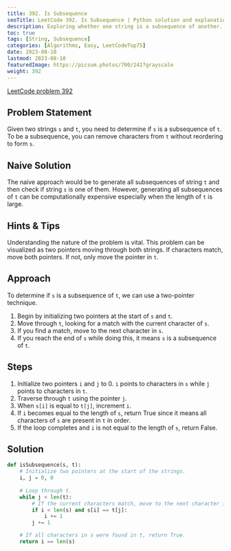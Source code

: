 ```yaml
---
title: 392. Is Subsequence
seoTitle: LeetCode 392. Is Subsequence | Python solution and explanation
description: Exploring whether one string is a subsequence of another.
toc: true
tags: [String, Subsequence]
categories: [Algorithms, Easy, LeetCodeTop75]
date: 2023-08-10
lastmod: 2023-08-10
featuredImage: https://picsum.photos/700/241?grayscale
weight: 392
---
```


[LeetCode problem 392](https://leetcode.com/problems/is-subsequence/)

## Problem Statement

Given two strings `s` and `t`, you need to determine if `s` is a subsequence of `t`. To be a subsequence, you can remove characters from `t` without reordering to form `s`.

## Naive Solution

The naive approach would be to generate all subsequences of string `t` and then check if string `s` is one of them. However, generating all subsequences of `t` can be computationally expensive especially when the length of `t` is large.

## Hints & Tips

Understanding the nature of the problem is vital. This problem can be visualized as two pointers moving through both strings. If characters match, move both pointers. If not, only move the pointer in `t`.

## Approach

To determine if `s` is a subsequence of `t`, we can use a two-pointer technique. 

1. Begin by initializing two pointers at the start of `s` and `t`.
2. Move through `t`, looking for a match with the current character of `s`.
3. If you find a match, move to the next character in `s`.
4. If you reach the end of `s` while doing this, it means `s` is a subsequence of `t`.

## Steps

1. Initialize two pointers `i` and `j` to 0. `i` points to characters in `s` while `j` points to characters in `t`.
2. Traverse through `t` using the pointer `j`.
3. When `s[i]` is equal to `t[j]`, increment `i`.
4. If `i` becomes equal to the length of `s`, return True since it means all characters of `s` are present in `t` in order.
5. If the loop completes and `i` is not equal to the length of `s`, return False.

## Solution

```python
def isSubsequence(s, t):
    # Initialize two pointers at the start of the strings.
    i, j = 0, 0
    
    # Loop through t.
    while j < len(t):
        # If the current characters match, move to the next character in s.
        if i < len(s) and s[i] == t[j]:
            i += 1
        j += 1

    # If all characters in s were found in t, return True.
    return i == len(s)
```
